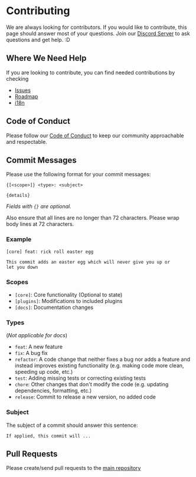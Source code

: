 # Contributing

We are always looking for contributors. If you would like to contribute, this page should answer most of your questions. Join our [Discord Server](TODO) to ask questions and get help. :D

## Where We Need Help

If you are looking to contribute, you can find needed contributions by checking

- [Issues](https://github.com/wxllow/pulseflow/issues)
- [Roadmap](https://github.com/users/wxllow/projects/1)
- [i18n](i18n.md)

## Code of Conduct

Please follow our [Code of Conduct](code-of-conduct.md) to keep our community approachable and respectable.

## Commit Messages

Please use the following format for your commit messages:

```plaintext
{[<scope>]} <type>: <subject>

{details}
```

_Fields with `{}` are optional._

Also ensure that all lines are no longer than 72 characters. Please wrap body lines at 72 characters.

### Example

```plaintext
[core] feat: rick roll easter egg

This commit adds an easter egg which will never give you up or
let you down
```

### Scopes

- `[core]`: Core functionality (Optional to state)
- `[plugins]`: Modifications to included plugins
- `[docs]`: Documentation changes

### Types

(_Not applicable for docs_)

- `feat`: A new feature
- `fix`: A bug fix
- `refactor`: A code change that neither fixes a bug nor adds a feature and instead improves existing functionality (e.g. making code more clean, speeding up code, etc.)
- `test`: Adding missing tests or correcting existing tests
- `chore`: Other changes that don't modify the code (e.g. updating dependencies, formatting, etc.)
- `release`: Commit to release a new version, no added code

### Subject

The subject of a commit should answer this sentence:

```plaintext
If applied, this commit will ...
```

## Pull Requests

Please create/send pull requests to the [main repository](https://github.com/wxllow/pulseflow)
